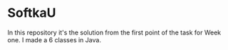 # SoftkaU
In this repository it's the solution from the first point of the task for Week one.
I made a 6 classes in Java.
